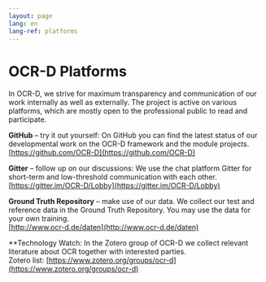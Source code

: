 ```yaml
---
layout: page
lang: en
lang-ref: platforms
---
```

# OCR-D Platforms

In OCR-D, we strive for maximum transparency and communication of our work
internally as well as externally. The project is active on various platforms,
which are mostly open to the professional public to read and participate.

**GitHub** – try it out yourself: On GitHub you can find the latest status of our developmental work on the OCR-D framework and the module projects.  
[https://github.com/OCR-D](https://github.com/OCR-D)

**Gitter** – follow up on our discussions: We use the chat platform Gitter for short-term and low-threshold communication with each other.  
[https://gitter.im/OCR-D/Lobby](https://gitter.im/OCR-D/Lobby)

**Ground Truth Repository** – make use of our data. We collect our test and reference data in the Ground Truth Repository. You may use the data for your own training.  
[http://www.ocr-d.de/daten](http://www.ocr-d.de/daten)

**Technology Watch: In the Zotero group of OCR-D we collect relevant literature about OCR together with interested parties.  
Zotero list: [https://www.zotero.org/groups/ocr-d](https://www.zotero.org/groups/ocr-d)
